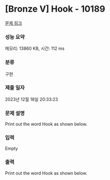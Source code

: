 # [Bronze V] Hook - 10189 

[문제 링크](https://www.acmicpc.net/problem/10189) 

### 성능 요약

메모리: 13860 KB, 시간: 112 ms

### 분류

구현

### 제출 일자

2023년 12월 18일 20:33:23

### 문제 설명

<p>Print out the word Hook as shown below.</p>

### 입력 

 Empty

### 출력 

 <p>Print out the word Hook as shown below.</p>

